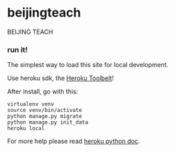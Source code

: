 # beijingteach
BEIJING TEACH

### run it!
The simplest way to load this site for local development.

Use heroku sdk, the [Heroku Toolbelt](https://toolbelt.heroku.com/)!

After install, go with this:

```
virtualenv venv
source venv/bin/activate
python manage.py migrate
python manage.py init_data
heroku local
```

For more help please read [heroku python doc](https://devcenter.heroku.com/articles/getting-started-with-python).
